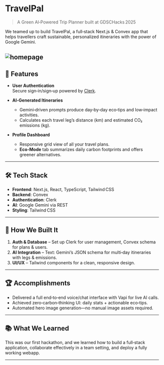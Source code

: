 # TravelPal

> A Green AI‑Powered Trip Planner built at GDSCHacks 2025

We teamed up to build TravelPal, a full‑stack Next.js & Convex app that helps travellers craft sustainable, personalized itineraries with the power of Google Gemini.

![homepage](assets/homepage.png)
---

## 🚀 Features

- **User Authentication**  
  Secure sign‑in/sign‑up powered by [Clerk](https://clerk.dev).

- **AI‑Generated Itineraries**  
  - Gemini‑driven prompts produce day‑by‑day eco‑tips and low‑impact activities.  
  - Calculates each travel leg’s distance (km) and estimated CO₂ emissions (kg).

- **Profile Dashboard**  
  - Responsive grid view of all your travel plans.  
  - **Eco‑Mode** tab summarizes daily carbon footprints and offers greener alternatives.

---

## 🛠 Tech Stack

- **Frontend**: Next.js, React, TypeScript, Tailwind CSS  
- **Backend**: Convex  
- **Authentication**: Clerk  
- **AI**: Google Gemini via REST
- **Styling**: Tailwind CSS

---

## 🔧 How We Built It

1. **Auth & Database** – Set up Clerk for user management, Convex schema for plans & users.  
2. **AI Integration** – Text: Gemini’s JSON schema for multi‑day itineraries with legs & emissions.    
3. **UI/UX** – Tailwind components for a clean, responsive design.  

---


## 🏆 Accomplishments

- Delivered a full end‑to‑end voice/chat interface with Vapi for live AI calls.  
- Achieved zero‑carbon‑thinking UI: daily stats + actionable eco‑tips.  
- Automated hero image generation—no manual image assets required.

---

## 📚 What We Learned

This was our first hackathon, and we learned how to build a full‑stack application, collaborate effectively in a team setting, and deploy a fully working webapp.

---

